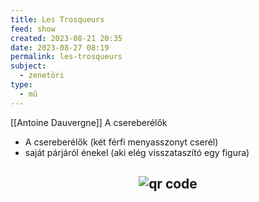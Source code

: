 ```yaml
---
title: Les Trosqueurs
feed: show
created: 2023-08-21 20:35
date: 2023-08-27 08:19
permalink: les-trosqueurs
subject:
  - zenetöri
type:
  - mű
---
```

[[Antoine Dauvergne]]
A csereberélők

- A csereberélők (két férfi menyasszonyt cserél)
- saját párjáról énekel (aki elég visszataszító egy figura)



## <p style="text-align: center;"><img src="https://chart.googleapis.com/chart?cht=qr&chl=https://notes.andrasdenes.com/les-trosqueurs&chs=180x180&choe=UTF-8&chld=L|2" alt="qr code"></p>

